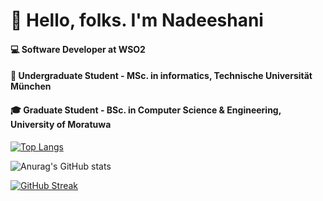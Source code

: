 # 👋  Hello, folks. I'm Nadeeshani

  #### :computer: Software Developer at WSO2 
  #### :book:  Undergraduate Student - MSc. in informatics, Technische Universität München
  #### :mortar_board:  Graduate Student - BSc. in Computer Science & Engineering, University of Moratuwa

[![Top Langs](https://github-readme-stats.vercel.app/api/top-langs/?username=WilliamANadeeshani&langs_count=8&count_private=true&show_icons=true&layout=compact&theme=nightowl)](https://github.com/anuraghazra/github-readme-stats)

![Anurag's GitHub stats](https://github-readme-stats.vercel.app/api?username=WilliamANadeeshani&count_private=true&show_icons=true&theme=nightowl)

[![GitHub Streak](https://github-readme-streak-stats.herokuapp.com/?user=WilliamANadeeshani&count_private=true&theme=dark&theme=nightowl)](https://git.io/streak-stats)


<!--
**WilliamANadeeshani/WilliamANadeeshani** is a ✨ _special_ ✨ repository because its `README.md` (this file) appears on your GitHub profile.

Here are some ideas to get you started:

- 🔭 I’m currently working on ...
- 🌱 I’m currently learning ...
- 👯 I’m looking to collaborate on ...
- 🤔 I’m looking for help with ...
- 💬 Ask me about ...
- 📫 How to reach me: ...
- 😄 Pronouns: ...
- ⚡ Fun fact: ...
-->
